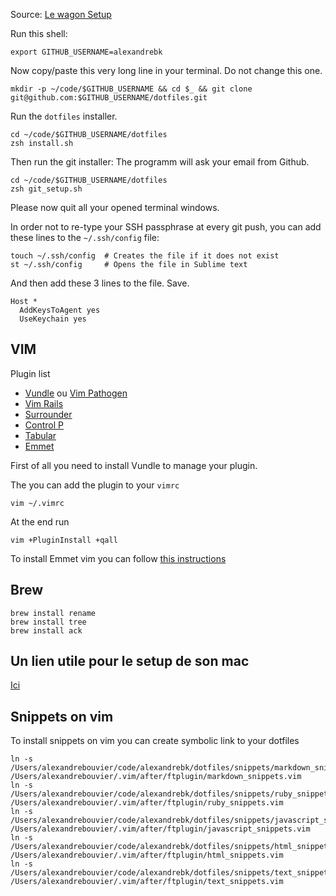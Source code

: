 Source: [Le wagon Setup](https://github.com/lewagon/setup)

Run this shell:

```
export GITHUB_USERNAME=alexandrebk
```

Now copy/paste this very long line in your terminal. Do not change this one.

```
mkdir -p ~/code/$GITHUB_USERNAME && cd $_ && git clone git@github.com:$GITHUB_USERNAME/dotfiles.git
```

Run the `dotfiles` installer.

```
cd ~/code/$GITHUB_USERNAME/dotfiles
zsh install.sh
```

Then run the git installer: The programm will ask your email from Github.

```
cd ~/code/$GITHUB_USERNAME/dotfiles
zsh git_setup.sh
```

Please now quit all your opened terminal windows.

In order not to re-type your SSH passphrase at every git push, you can add these lines to the `~/.ssh/config` file:

```
touch ~/.ssh/config  # Creates the file if it does not exist
st ~/.ssh/config     # Opens the file in Sublime text
```

And then add these 3 lines to the file. Save.

```
Host *
  AddKeysToAgent yes
  UseKeychain yes
```

## VIM

Plugin list

* [Vundle](https://github.com/VundleVim/Vundle.vim) ou [Vim Pathogen](https://github.com/tpope/vim-pathogen)
* [Vim Rails](https://github.com/tpope/vim-rails)
* [Surrounder](https://github.com/tpope/vim-surround)
* [Control P](https://github.com/ctrlpvim/ctrlp.vim)
* [Tabular](https://github.com/godlygeek/tabular)
* [Emmet](https://www.vim.org/scripts/script.php?script_id=2981)

First of all you need to install Vundle to manage your plugin.

The you can add the plugin to your `vimrc`

```
vim ~/.vimrc
```

At the end run

```
vim +PluginInstall +qall
```

To install Emmet vim you can follow [this instructions](https://vimawesome.com/plugin/emmet-vim)

## Brew

```
brew install rename
brew install tree
brew install ack
```
## Un lien utile pour le setup de son mac

[Ici](https://sourabhbajaj.com/mac-setup/)

## Snippets on vim

To install snippets on vim you can create symbolic link to your dotfiles

```
ln -s /Users/alexandrebouvier/code/alexandrebk/dotfiles/snippets/markdown_snippets.vim /Users/alexandrebouvier/.vim/after/ftplugin/markdown_snippets.vim
ln -s /Users/alexandrebouvier/code/alexandrebk/dotfiles/snippets/ruby_snippets.vim /Users/alexandrebouvier/.vim/after/ftplugin/ruby_snippets.vim
ln -s /Users/alexandrebouvier/code/alexandrebk/dotfiles/snippets/javascript_snippets.vim /Users/alexandrebouvier/.vim/after/ftplugin/javascript_snippets.vim
ln -s /Users/alexandrebouvier/code/alexandrebk/dotfiles/snippets/html_snippets.vim /Users/alexandrebouvier/.vim/after/ftplugin/html_snippets.vim
ln -s /Users/alexandrebouvier/code/alexandrebk/dotfiles/snippets/text_snippets.vim /Users/alexandrebouvier/.vim/after/ftplugin/text_snippets.vim
```
